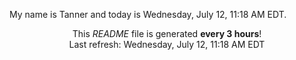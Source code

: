 My name is Tanner and today is Wednesday, July 12, 11:18 AM EDT.

<p align="center">This <i>README</i> file is generated <b>every 3 hours</b>!</br>Last refresh: Wednesday, July 12, 11:18 AM EDT<br /></p>
